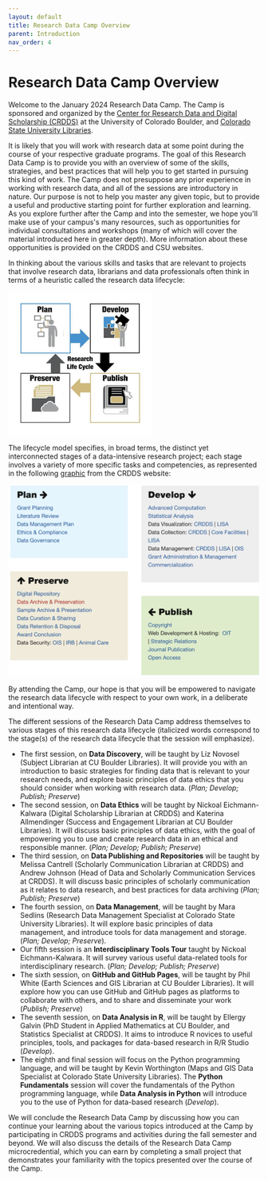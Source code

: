 ```yaml
---
layout: default
title: Research Data Camp Overview
parent: Introduction
nav_order: 4
---
```

# Research Data Camp Overview

Welcome to the January 2024 Research Data Camp. The Camp is sponsored and organized by the [Center for Research Data and Digital Scholarship (CRDDS)](https://www.colorado.edu/crdds/) at the University of Colorado Boulder, and [Colorado State University Libraries](https://lib.colostate.edu).

It is likely that you will work with research data at some point during the course of your respective graduate programs. The goal of this Research Data Camp is to provide you with an overview of some of the skills, strategies, and best practices that will help you to get started in pursuing this kind of work. The Camp does not presuppose any prior experience in working with research data, and all of the sessions are introductory in nature. Our purpose is not to help you master any given topic, but to provide a useful and productive starting point for further exploration and learning. As you explore further after the Camp and into the semester, we hope you'll make use of your campus's many resources, such as opportunities for individual consultations and workshops (many of which will cover the material introduced here in greater depth). More information about these opportunities is provided on the CRDDS and CSU websites.

In thinking about the various skills and tasks that are relevant to projects that involve research data, librarians and data professionals often think in terms of a heuristic called the research data lifecycle:

![Research Lifecycle](research_lifecycle.png)

The lifecycle model specifies, in broad terms, the distinct yet interconnected stages of a data-intensive research project; each stage involves a variety of more specific tasks and competencies, as represented in the following [graphic](https://www.colorado.edu/crdds/what-we-do/research-lifecycle) from the CRDDS website:

![Research Lifecycle Tasks](research_lifecycle_tasks.png)

By attending the Camp, our hope is that you will be empowered to navigate the research data lifecycle with respect to your own work, in a deliberate and intentional way.

The different sessions of the Research Data Camp address themselves to various stages of this research data lifecycle (italicized words correspond to the stage(s) of the research data lifecycle that the session will emphasize).

* The first session, on **Data Discovery**, will be taught by Liz Novosel (Subject Librarian at CU Boulder Libraries). It will provide you with an introduction to basic strategies for finding data that is relevant to your research needs, and explore basic principles of data ethics that you should consider when working with research data. (*Plan; Develop; Publish; Preserve*)
* The second session, on **Data Ethics** will be taught by Nickoal Eichmann-Kalwara (Digital Scholarship Librarian at CRDDS) and Katerina Allmendinger (Success and Engagement Librarian at CU Boulder Libraries). It will discuss basic principles of data ethics, with the goal of empowering you to use and create research data in an ethical and responsible manner. (*Plan; Develop; Publish; Preserve*)
* The third session, on **Data Publishing and Repositories** will be taught by Melissa Cantrell (Scholarly Communication Librarian at CRDDS) and Andrew Johnson (Head of Data and Scholarly Communication Services at CRDDS). It will discuss basic principles of scholarly communication as it relates to data research, and best practices for data archiving (*Plan; Publish; Preserve*)
* The fourth session, on **Data Management**, will be taught by Mara Sedlins (Research Data Management Specialist at Colorado State University Libraries). It will explore basic principles of data management, and introduce tools for data management and storage. (*Plan; Develop; Preserve*). 
* Our fifth session is an **Interdisciplinary Tools Tour** taught by Nickoal Eichmann-Kalwara. It will survey various useful data-related tools for interdisciplinary research.  (*Plan; Develop; Publish; Preserve*)
* The sixth session, on **GitHub and GitHub Pages**, will be taught by Phil White (Earth Sciences and GIS Librarian at CU Boulder Libraries). It will explore how you can use GitHub and GitHub pages as platforms to collaborate with others, and to share and disseminate your work (*Publish; Preserve*)
* The seventh session, on **Data Analysis in R**, will be taught by Ellergy Galvin (PhD Student in Applied Mathematics at CU Boulder, and Statistics Specialist at CRDDS). It aims to introduce R novices to useful principles, tools, and packages for data-based research in R/R Studio (*Develop*).
* The eighth and final session will focus on the Python programming language, and will be taught by Kevin Worthington (Maps and GIS Data Specialist at Colorado State University Libraries). The **Python Fundamentals** session will cover the fundamentals of the Python programming language, while **Data Analysis in Python** will introduce you to the use of Python for data-based research (*Develop*). 

We will conclude the Research Data Camp by discussing how you can continue your learning about the various topics introduced at the Camp by participating in CRDDS programs and activities during the fall semester and beyond. We will also discuss the details of the Research Data Camp microcredential, which you can earn by completing a small project that demonstrates your familiarity with the topics presented over the course of the Camp. 
